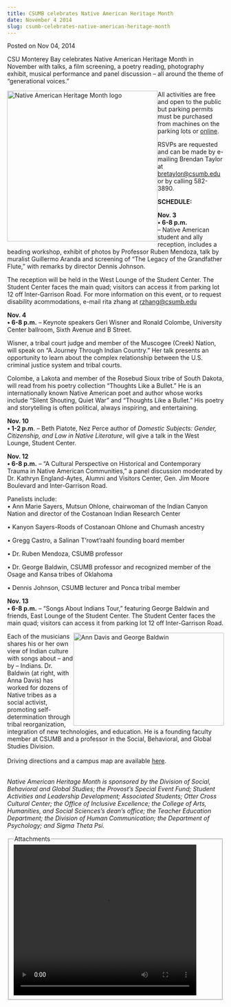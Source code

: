 ```yaml
---
title: CSUMB celebrates Native American Heritage Month
date: November 4 2014
slug: csumb-celebrates-native-american-heritage-month
---
```


 



<span class="date">Posted on Nov 04, 2014    </span>
<p>CSU Monterey Bay celebrates Native American Heritage Month in
November with talks, a film&#xA0;screening, a poetry reading,
photography exhibit, musical performance and panel discussion &#x2013; all
around the theme of &#x201C;generational voices.&#x201D;</p>
<p><img alt="Native American Heritage Month logo" src="https://news.csumb.edu/sites/default/files/65/attachments/news/images/nahm_new_for_web.png" style="float:left; width:350px; height:350px">All activities are
free and open to the public but parking permits must be purchased
from machines on the parking lots or <a href="https://parking.csumb.edu/buy-permit" rel="nofollow">online</a>.</img></p>
<p>RSVPs are requested and can be made by e-mailing Brendan Taylor
at <a href="mailto:bretaylor@csumb.edu">bretaylor@csumb.edu</a> or
by calling 582-3890.</p>
<p><strong>SCHEDULE:</strong></p>
<p><strong>Nov. 3<br>
&#x2022; 6-8 p.m.</br></strong> &#x2013; Native American student and ally reception,
includes a beading workshop, exhibit of photos by Professor Ruben
Mendoza, talk by muralist Guillermo Aranda and screening of &#x201C;The
Legacy of the Grandfather Flute,&#x201D; with remarks by director Dennis
Johnson.</p>
<p>The reception will be held in the West Lounge of the Student
Center. The Student Center faces the main quad; visitors can access
it from parking lot 12 off Inter-Garrison Road. For more
information on this event, or to request disability acommodations,
e-mail rita zhang at <a href="mailto:rzhang@csumb.edu">rzhang@csumb.edu</a></p>
<p><strong>Nov. 4</strong><br>
<strong>&#x2022; 6-8 p.m.</strong> &#x2013; Keynote speakers Geri Wisner and
Ronald Colombe, University Center ballroom, Sixth Avenue and B
Street.</br></p>
<p>Wisner, a tribal court judge and member of the Muscogee (Creek)
Nation, will speak on &#x201C;A Journey Through Indian Country.&#x201D; Her talk
presents an opportunity to learn about the complex relationship
between the U.S. criminal justice system and tribal courts.</p>
<p>Colombe, a Lakota and member of the Rosebud Sioux tribe of South
Dakota, will read from his poetry collection &#x201C;Thoughts Like a
Bullet.&#x201D; He is an internationally known Native American poet and
author whose works include &#x201C;Silent Shouting, Quiet War&#x201D; and
&#x201C;Thoughts Like a Bullet.&#x201D; His poetry and storytelling is often
political, always inspiring, and entertaining.</p>
<p><strong>Nov. 10</strong><br>
<strong>&#x2022; 1-2 p.m</strong>. &#x2013; Beth Piatote, Nez Perce author of
<em>Domestic Subjects: Gender, Citizenship, and Law in Native
Literature</em>, will give a talk in the West Lounge, Student
Center.</br></p>
<p><strong>Nov. 12</strong><br>
<strong>&#x2022; 6-8 p.m.</strong> &#x2013; &#x201C;A Cultural Perspective on Historical
and Contemporary Trauma in Native American Communities,&#x201D; a panel
discussion moderated by Dr. Kathryn England-Aytes, Alumni and
Visitors Center, Gen. Jim Moore Boulevard and Inter-Garrison
Road.</br></p>
<p>Panelists include:<br>
&#x2022; Ann Marie Sayers, Mutsun Ohlone, chairwoman of the Indian Canyon
Nation and director of the Costanoan Indian Research Center</br></p>
<p>&#x2022; Kanyon Sayers-Roods of Costanoan Ohlone and Chumash
ancestry</p>
<p>&#x2022; Gregg Castro, a Salinan T&#x2019;rowt&#x2019;raahl founding board member</p>
<p>&#x2022; Dr. Ruben Mendoza, CSUMB professor</p>
<p>&#x2022; Dr. George Baldwin, CSUMB professor and recognized member of
the Osage and Kansa tribes of Oklahoma</p>
<p>&#x2022; Dennis Johnson, CSUMB lecturer and Ponca tribal member</p>
<p><strong>Nov. 13</strong><br>
<strong>&#x2022; 6-8 p.m.</strong> &#x2013; &#x201C;Songs About Indians Tour,&#x201D; featuring
George Baldwin and friends, East Lounge of the Student Center. The
Student Center faces the main quad; visitors can access it from
parking lot 12 off Inter-Garrison Road.</br></p>
<p><img alt="Ann Davis and George Baldwin" src="https://news.csumb.edu/sites/default/files/65/attachments/news/images/davisbaldwin_for_web.jpg" style="float:right; width:350px; height:216px">Each of the
musicians shares his or her own view of Indian culture with songs
about &#x2013; and by &#x2013; Indians.&#xA0;Dr. Baldwin (at right, with Anna
Davis) has worked for dozens of Native tribes as a social activist,
promoting self-determination through tribal reorganization,
integration of new technologies, and education. He is a founding
faculty member at CSUMB and a professor in the Social, Behavioral,
and Global Studies Division.<br>
<br>
Driving directions and a campus map are available <a href="https://csumb.edu/maps" rel="nofollow">here</a>.</br></br></img></p>
<p class="small"><em>Native American Heritage Month is sponsored by
the Division of Social, Behavioral and Global Studies; the
Provost&#x2019;s Special Event Fund; Student Activities and Leadership
Development; Associated Students; Otter Cross Cultural Center; the
Office of Inclusive Excellence; the College of Arts, Humanities,
and Social Sciences&#x2019;s dean&#x2019;s office; the Teacher Education
Department; the Division of Human Communication; the Department of
Psychology; and Sigma Theta Psi.</em></p>
<fieldset class="fieldgroup group-attachments">
<legend>Attachments</legend>
<div class="field field-type-emvideo field-field-attach-video">
<div class="field-items">
<div class="field-item odd">
<div class="emvideo emvideo-video emvideo-youtube">
<div class="emfield-emvideo emfield-emvideo-youtube">
<div id="emvideo-youtube-flash-wrapper-1">
<!--<object type="application/x-shockwave-flash" height="350" width="425" data="https://www.youtube.com/v/zudrL3Ku9bc&amp;rel=0&amp;enablejsapi=1&amp;playerapiid=ytplayer&amp;fs=1" id="emvideo-youtube-flash-1">
          <param name="movie" value="https://www.youtube.com/v/zudrL3Ku9bc&amp;rel=0&amp;enablejsapi=1&amp;playerapiid=ytplayer&amp;fs=1" />
          <param name="allowScriptAccess" value="sameDomain"/>
          <param name="quality" value="best"/>
          <param name="allowFullScreen" value="true"/>
          <param name="bgcolor" value="#FFFFFF"/>
          <param name="scale" value="noScale"/>
          <param name="salign" value="TL"/>
          <param name="FlashVars" value="playerMode=embedded" />
          <param name="wmode" value="transparent" />
        </object>-->
<video controls="" width="425" height="350">
<source src="https://r9---sn-o097znez.googlevideo.com/videoplayback?dur=180.140&amp;mv=m&amp;ratebypass=yes&amp;source=youtube&amp;ms=au&amp;itag=18&amp;initcwndbps=4377500&amp;sparams=dur,id,initcwndbps,ip,ipbits,itag,mm,ms,mv,pl,ratebypass,source,upn,expire&amp;expire=1422337811&amp;upn=jD7Ie0gaeQA&amp;key=yt5&amp;sver=3&amp;id=o-ANlHqta_XAHG-z7ksu2-qSg5Zq-0GLONUaqvOCgyf-2Y&amp;mt=1422316151&amp;ip=198.189.249.65&amp;fexp=900718,907263,916104,923368,927622,929821,930676,936121,9406392,941004,943917,947225,948124,952302,952605,952901,955301,957103,957105,957201,959701&amp;mm=31&amp;ipbits=0&amp;pl=23&amp;signature=957181D887FFBFB4D0DC4C0AD7ADCA79454C28BF.44558FFC3A0CEE6F41337C0E26BECE1DF4A7D907&amp;name=zudrL3Ku9bc" type="video/mp4"/></video></div>
</div>
</div>
</div>
</div>
</div>
</fieldset>





 
